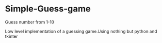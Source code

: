 # Simple-Guess-game
Guess number from 1-10

Low level implementation of a guessing game.Using nothing but python and tkinter
